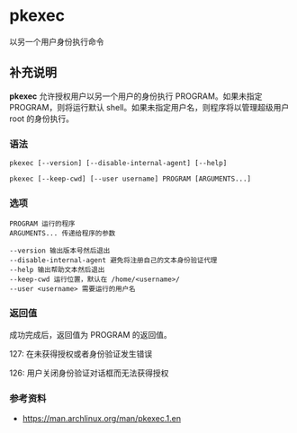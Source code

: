 pkexec
===
以另一个用户身份执行命令

## 补充说明

**pkexec** 允许授权用户以另一个用户的身份执行 PROGRAM。如果未指定
PROGRAM，则将运行默认 shell。如果未指定用户名，则程序将以管理超级用户 root
的身份执行。

### 语法

```shell
pkexec [--version] [--disable-internal-agent] [--help]

pkexec [--keep-cwd] [--user username] PROGRAM [ARGUMENTS...]
```

### 选项

```shell
PROGRAM 运行的程序
ARGUMENTS... 传递给程序的参数

--version 输出版本号然后退出
--disable-internal-agent 避免将注册自己的文本身份验证代理
--help 输出帮助文本然后退出
--keep-cwd 运行位置，默认在 /home/<username>/
--user <username> 需要运行的用户名
```

### 返回值

成功完成后，返回值为 PROGRAM 的返回值。

127: 在未获得授权或者身份验证发生错误

126: 用户关闭身份验证对话框而无法获得授权

### 参考资料

- https://man.archlinux.org/man/pkexec.1.en
